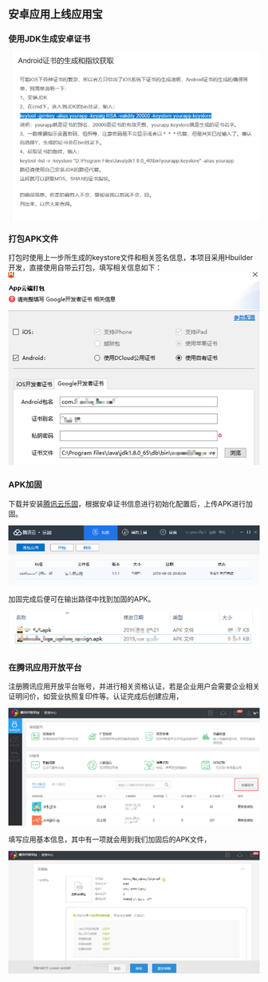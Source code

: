 ## 安卓应用上线应用宝

### 使用JDK生成安卓证书

![title](https://raw.githubusercontent.com/XQLong/Image-Hosting/master/gitnote/2019/08/08/1565267206504-1565267206844.png)

### 打包APK文件

打包时使用上一步所生成的keystore文件和相关签名信息，本项目采用Hbuilder开发，直接使用自带云打包，填写相关信息如下：
![title](https://raw.githubusercontent.com/XQLong/Image-Hosting/master/gitnote/2019/08/08/1565267320024-1565267320028.png)

### APK加固

下载并安装[腾讯云乐固](http://legu.qcloud.com/)，根据安卓证书信息进行初始化配置后，上传APK进行加固。

![title](https://raw.githubusercontent.com/XQLong/Image-Hosting/master/gitnote/2019/08/08/1565268278019-1565268278026.png)

加固完成后便可在输出路径中找到加固的APK。

![title](https://raw.githubusercontent.com/XQLong/Image-Hosting/master/gitnote/2019/08/08/1565268190966-1565268190975.png)

### 在腾讯应用开放平台

注册腾讯应用开放平台账号，并进行相关资格认证，若是企业用户会需要企业相关证明问价，如营业执照复印件等。认证完成后创建应用，

![title](https://raw.githubusercontent.com/XQLong/Image-Hosting/master/gitnote/2019/08/08/1565268509974-1565268509980.png)

填写应用基本信息，其中有一项就会用到我们加固后的APK文件，

![title](https://raw.githubusercontent.com/XQLong/Image-Hosting/master/gitnote/2019/08/08/1565269766201-1565269766215.png)